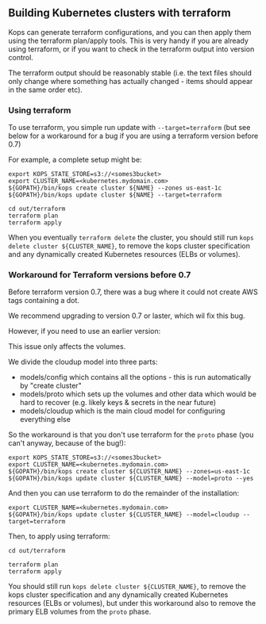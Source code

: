 ## Building Kubernetes clusters with terraform

Kops can generate terraform configurations, and you can then apply them using the terraform plan/apply tools. 
This is very handy if you are already using terraform, or if you want to check in the terraform output into
version control.

The terraform output should be reasonably stable (i.e. the text files should only change where something has actually
changed - items should appear in the same order etc).


### Using terraform

To use terraform, you simple run update with `--target=terraform` (but see below for a workaround for a bug
if you are using a terraform version before 0.7)

For example, a complete setup might be:

```
export KOPS_STATE_STORE=s3://<somes3bucket>
export CLUSTER_NAME=<kubernetes.mydomain.com>
${GOPATH}/bin/kops create cluster ${NAME} --zones us-east-1c
${GOPATH}/bin/kops update cluster ${NAME} --target=terraform

cd out/terraform
terraform plan
terraform apply
```

When you eventually `terraform delete` the cluster, you should still run `kops delete cluster ${CLUSTER_NAME}`,
to remove the kops cluster specification and any dynamically created Kubernetes resources (ELBs or volumes).

### Workaround for Terraform versions before 0.7

Before terraform version 0.7, there was a bug where it could not create AWS tags containing a dot.

We recommend upgrading to version 0.7 or laster, which wil fix this bug.

However, if you need to use an earlier version:

This issue only affects the volumes.

We divide the cloudup model into three parts:
* models/config which contains all the options - this is run automatically by "create cluster"
* models/proto which sets up the volumes and other data which would be hard to recover (e.g. likely keys & secrets in the near future)
* models/cloudup which is the main cloud model for configuring everything else

So the workaround is that you don't use terraform for the `proto` phase (you can't anyway, because of the bug!):

```
export KOPS_STATE_STORE=s3://<somes3bucket>
export CLUSTER_NAME=<kubernetes.mydomain.com>
${GOPATH}/bin/kops create cluster ${CLUSTER_NAME} --zones=us-east-1c
${GOPATH}/bin/kops update cluster ${CLUSTER_NAME} --model=proto --yes
```

And then you can use terraform to do the remainder of the installation:

```
export CLUSTER_NAME=<kubernetes.mydomain.com>
${GOPATH}/bin/kops update cluster ${CLUSTER_NAME} --model=cloudup --target=terraform
```

Then, to apply using terraform:

```
cd out/terraform

terraform plan
terraform apply
```

You should still run `kops delete cluster ${CLUSTER_NAME}`, to remove the kops cluster specification and any
dynamically created Kubernetes resources (ELBs or volumes), but under this workaround also to remove the primary
ELB volumes from the `proto` phase.
